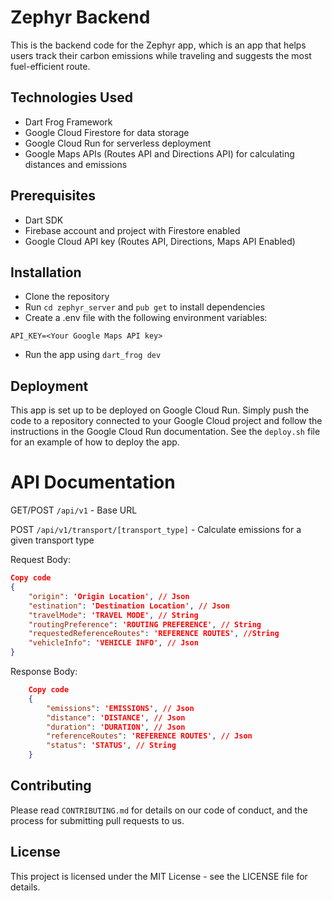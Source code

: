 # Zephyr Backend

This is the backend code for the Zephyr app, which is an app that helps users track their carbon emissions while traveling and suggests the most fuel-efficient route.

## Technologies Used
- Dart Frog Framework
- Google Cloud Firestore for data storage
- Google Cloud Run for serverless deployment
- Google Maps APIs (Routes API and Directions API) for calculating distances and emissions

## Prerequisites
- Dart SDK
- Firebase account and project with Firestore enabled
- Google Cloud API key (Routes API, Directions, Maps API Enabled)

## Installation
- Clone the repository
- Run `cd zephyr_server` and `pub get` to install dependencies
- Create a .env file with the following environment variables:
```
API_KEY=<Your Google Maps API key>
```

- Run the app using `dart_frog dev`

## Deployment
This app is set up to be deployed on Google Cloud Run. Simply push the code to a repository connected to your Google Cloud project and follow the instructions in the Google Cloud Run documentation. See the `deploy.sh` file for an example of how to deploy the app.


API Documentation
=================
GET/POST `/api/v1` - Base URL


POST `/api/v1/transport/[transport_type]` - Calculate emissions for a given transport type

Request Body:

``` json
Copy code
{
    "origin": 'Origin Location', // Json
    "estination": 'Destination Location', // Json
    "travelMode": 'TRAVEL MODE', // String
    "routingPreference": 'ROUTING PREFERENCE', // String
    "requestedReferenceRoutes": 'REFERENCE ROUTES', //String
    "vehicleInfo": 'VEHICLE INFO', // Json
}
```
Response Body:
    
``` json
    Copy code
    {
        "emissions": 'EMISSIONS', // Json
        "distance": 'DISTANCE', // Json
        "duration": 'DURATION', // Json
        "referenceRoutes": 'REFERENCE ROUTES', // Json
        "status": 'STATUS', // String
    }
```


## Contributing
Please read `CONTRIBUTING.md` for details on our code of conduct, and the process for submitting pull requests to us.

## License
This project is licensed under the MIT License - see the LICENSE file for details.





